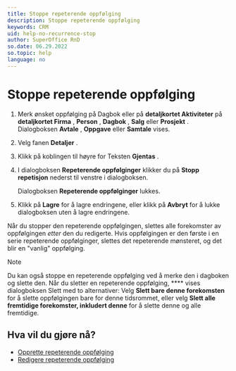 ```yaml
---
title: Stoppe repeterende oppfølging
description: Stoppe repeterende oppfølging
keywords: CRM
uid: help-no-recurrence-stop
author: SuperOffice RnD
so.date: 06.29.2022
so.topic: help
language: no
---
```


# Stoppe repeterende oppfølging

1. Merk ønsket oppfølging på Dagbok eller på **detaljkortet Aktiviteter** på **detaljkortet Firma** , **Person** , **Dagbok** , **Salg** eller **Prosjekt** . Dialogboksen **Avtale** , **Oppgave** eller **Samtale** vises.

2. Velg fanen **Detaljer** .

3. Klikk på koblingen til høyre for Teksten **Gjentas** .

4. I  dialogboksen **Repeterende oppfølginger** klikker du  på **Stopp repetisjon** nederst til venstre i dialogboksen.

    Dialogboksen **Repeterende oppfølginger** lukkes.

5. Klikk på **Lagre** for å lagre endringene, eller klikk på **Avbryt** for å lukke dialogboksen uten å lagre endringene.

Når du stopper den repeterende oppfølgingen, slettes alle forekomster av oppfølgingen *etter* den du redigerte. Hvis oppfølgingen er den første i en serie repeterende oppfølginger, slettes det repeterende mønsteret, og det blir en "vanlig" oppfølging.

> [!NOTE]
> Du kan også stoppe en repeterende oppfølging ved å merke den i dagboken og slette den. Når du sletter en repeterende oppfølging, **** vises dialogboksen Slett med to alternativer: Velg **Slett bare denne forekomsten** for å slette oppfølgingen bare for denne tidsrommet, eller velg **Slett alle fremtidige forekomster, inkludert denne** for å slette denne og alle fremtidige.

## Hva vil du gjøre nå?

* [Opprette repeterende oppfølging][1]
* [Redigere repeterende oppfølging][2]

<!-- Referenced links -->
[1]: create.md
[2]: edit.md

<!-- Referenced images -->
